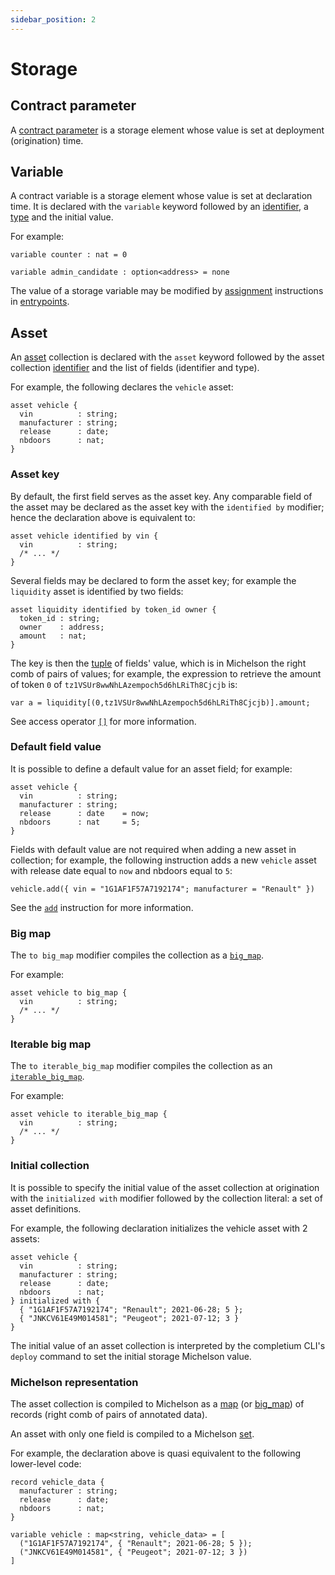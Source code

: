 ```yaml
---
sidebar_position: 2
---
```


# Storage


## Contract parameter

A [contract parameter](/docs/reference/declarations/contract#parameters) is a storage element whose value is set at deployment (origination) time.

## Variable

A contract variable is a storage element whose value is set at declaration time. It is declared with the `variable` keyword followed by an [identifier](/docs/reference/declarations/identifier), a [type](/docs/reference/types) and the initial value.

For example:
```archetype
variable counter : nat = 0
```

```archetype
variable admin_candidate : option<address> = none
```

The value of a storage variable may be modified by [assignment](/docs/reference/instructions/assignment) instructions in [entrypoints](/docs/reference/declarations/entrypoint).

## Asset

An [asset](/docs/asset) collection is declared with the `asset` keyword followed by the asset collection [identifier](/docs/reference/declarations/identifier) and the list of fields (identifier and type).

For example, the following declares the `vehicle` asset:
```archetype
asset vehicle {
  vin          : string;
  manufacturer : string;
  release      : date;
  nbdoors      : nat;
}
```

### Asset key

By default, the first field serves as the asset key. Any comparable field of the asset may be declared as the asset key with the `identified by` modifier; hence the declaration above is equivalent to:
```archetype
asset vehicle identified by vin {
  vin          : string;
  /* ... */
}
```
Several fields may be declared to form the asset key; for example the `liquidity` asset is identified by two fields:
```archetype
asset liquidity identified by token_id owner {
  token_id : string;
  owner    : address;
  amount   : nat;
}
```

The key is then the [tuple](/docs/reference/types#tuple) of fields' value, which is in Michelson the right comb of pairs of values; for example, the expression to retrieve the amount of token `0` of `tz1VSUr8wwNhLAzempoch5d6hLRiTh8Cjcjb` is:
```archetype
var a = liquidity[(0,tz1VSUr8wwNhLAzempoch5d6hLRiTh8Cjcjb)].amount;
```

See access operator [`[]`](/docs/reference/expressions/asset#ak--asset_keyaf) for more information.

### Default field value

It is possible to define a default value for an asset field; for example:
```archetype
asset vehicle {
  vin          : string;
  manufacturer : string;
  release      : date    = now;
  nbdoors      : nat     = 5;
}
```

Fields with default value are not required when adding a new asset in collection; for example, the following instruction adds a new `vehicle` asset with release date equal to `now` and nbdoors equal to `5`:
```archetype
vehicle.add({ vin = "1G1AF1F57A7192174"; manufacturer = "Renault" })
```

See the [`add`](/docs/reference/instructions/asset#aadda) instruction for more information.

### Big map

The `to big_map` modifier compiles the collection as a [`big_map`](/docs/reference/types#big_map<K,%20V>).

For example:
```archetype
asset vehicle to big_map {
  vin          : string;
  /* ... */
}
```

### Iterable big map

The `to iterable_big_map` modifier compiles the collection as an [`iterable_big_map`](/docs/reference/types#iterable_big_map<K,%20V>).

For example:
```archetype
asset vehicle to iterable_big_map {
  vin          : string;
  /* ... */
}
```

### Initial collection

It is possible to specify the initial value of the asset collection at origination with the `initialized with` modifier followed by the collection literal: a set of asset definitions.

For example, the following declaration initializes the vehicle asset with 2 assets:
```archetype
asset vehicle {
  vin          : string;
  manufacturer : string;
  release      : date;
  nbdoors      : nat;
} initialized with {
  { "1G1AF1F57A7192174"; "Renault"; 2021-06-28; 5 };
  { "JNKCV61E49M014581"; "Peugeot"; 2021-07-12; 3 }
}
```

The initial value of an asset collection is interpreted by the completium CLI's `deploy` command to set the initial storage Michelson value.

### Michelson representation

The asset collection is compiled to Michelson as a [map](/docs/reference/types#map<K,%20V>) (or [big_map](/docs/reference/types#big_map<K,%20V>)) of records (right comb of pairs of annotated data).

An asset with only one field is compiled to a Michelson [set](/docs/reference/types#set<T>).

For example, the declaration above is quasi equivalent to the following lower-level code:

```archetype
record vehicle_data {
  manufacturer : string;
  release      : date;
  nbdoors      : nat;
}

variable vehicle : map<string, vehicle_data> = [
  ("1G1AF1F57A7192174", { "Renault"; 2021-06-28; 5 });
  ("JNKCV61E49M014581", { "Peugeot"; 2021-07-12; 3 })
]
```
